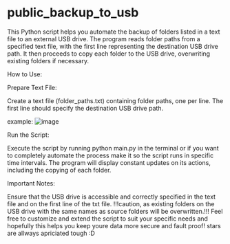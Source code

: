 # public_backup_to_usb

This Python script helps you automate the backup of folders listed in a text file to an external USB drive. The program reads folder paths from a specified text file, with the first line representing the destination USB drive path. It then proceeds to copy each folder to the USB drive, overwriting existing folders if necessary.

How to Use:

Prepare Text File:

Create a text file (folder_paths.txt) containing folder paths, one per line.
The first line should specify the destination USB drive path.

example:
![image](https://github.com/Aqentjus/public_backup_to_usb/assets/108062300/71365524-baeb-497e-b1e3-37440df0feb2)



Run the Script:

Execute the script by running python main.py in the terminal or if you want to completely automate the process make it so the script runs in specific time intervals.
The program will display constant updates on its actions, including the copying of each folder.

Important Notes:

Ensure that the USB drive is accessible and correctly specified in the text file and on the first line of the txt file.
!!!caution, as existing folders on the USB drive with the same names as source folders will be overwritten.!!!
Feel free to customize and extend the script to suit your specific needs and hopefully this helps you keep youre data more secure and fault proof! stars are allways apriciated tough :D
